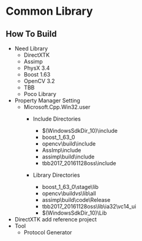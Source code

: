 # Common Library

## How To Build

- Need Library
	- DirectXTK
	- Assimp
	- PhysX 3.4
	- Boost 1.63
	- OpenCV 3.2
	- TBB 
	- Poco Library
- Property Manager Setting
	- Microsoft.Cpp.Win32.user
		- Include Directories
			- $(WindowsSdkDir_10)\include
			- boost_1_63_0
			- opencv\build\include
			- AssImp\include
			- assimp\build\include
			- tbb2017_20161128oss\include


		- Library Directories
			- boost_1_63_0\stage\lib
			- opencv\buildvs\lib\all
			- assimp\build\code\Release
			- tbb2017_20161128oss\lib\ia32\vc14_ui
			- $(WindowsSdkDir_10)\Lib
- DirectXTK add reference project
- Tool
	- Protocol Generator  

